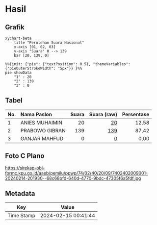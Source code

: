 # Hasil

## Grafik

```mermaid
xychart-beta
    title "Perolehan Suara Nasional"
    x-axis [01, 02, 03]
    y-axis "Suara" 0 --> 139
    bar [20, 139, 0]
```

```mermaid
%%{init: {"pie": {"textPosition": 0.5}, "themeVariables": {"pieOuterStrokeWidth": "5px"}} }%%
pie showData
    "1" : 20
    "2" : 139
    "3" : 0
```

## Tabel

| No. | Nama Paslon    | Suara | Suara (raw) | Persentase |
|:--- |:-------------- | -----:| -----------:| ----------:|
| 1   | ANIES MUHAIMIN | 20    | [20][p-1]   | 12,58      |
| 2   | PRABOWO GIBRAN | 139   | [139][p-2]  | 87,42      |
| 3   | GANJAR MAHFUD  | 0     | [0][p-3]    | 0,00       |


[p-1]: https://github.com/gigit-pemilu/pemilu-2024/blob/main/pilpres/hitung-suara/sub/74-sulawesi-tenggara/sub/02-konawe/sub/40-anggalomoare/sub/2009-anggalomoare-jaya/sub/001-tps/sub/paslon-1.txt
[p-2]: https://github.com/gigit-pemilu/pemilu-2024/blob/main/pilpres/hitung-suara/sub/74-sulawesi-tenggara/sub/02-konawe/sub/40-anggalomoare/sub/2009-anggalomoare-jaya/sub/001-tps/sub/paslon-2.txt
[p-3]: https://github.com/gigit-pemilu/pemilu-2024/blob/main/pilpres/hitung-suara/sub/74-sulawesi-tenggara/sub/02-konawe/sub/40-anggalomoare/sub/2009-anggalomoare-jaya/sub/001-tps/sub/paslon-3.txt

## Foto C Plano

https://sirekap-obj-formc.kpu.go.id/aaeb/pemilu/ppwp/74/02/40/20/09/7402402009001-20240214-201930--68c68bfd-640d-4770-9bdc-47305f6a5fdf.jpg


## Metadata

| Key        | Value               |
| ---------- | ------------------- |
| Time Stamp | 2024-02-15 00:41:44 |



